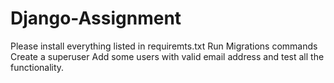 # Django-Assignment
Please install everything listed in requiremts.txt
Run Migrations commands
Create a superuser
Add some users with valid email address and test all the functionality.
